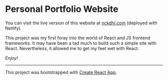 # Personal Portfolio Website 

You can visit the live version of this website at [nckdhl.com](https://nckdhl.com) (deployed with Netlify).

This project was my first foray into the world of React and JS frontend frameworks. 
It may have been a tad much to build such a simple site with React. 
Nevertheless, it allowed me to get my feet wet with React.

*Enjoy!*

---

This project was bootstrapped with [Create React App](https://github.com/facebook/create-react-app).

